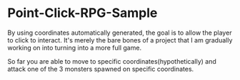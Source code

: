 # Point-Click-RPG-Sample
By using coordinates automatically generated, the goal is to allow the player to click to interact.
It's merely the bare bones of a project that I am gradually working on into turning into a more full game.

So far you are able to move to specific coordinates(hypothetically) and attack one of the 3 monsters spawned on specific coordinates.

